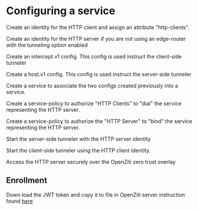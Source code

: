 # Configuring a service

Create an identity for the HTTP client and assign an attribute "http-clients". 

Create an identity for the HTTP server if you are not using an edge-router with the tunneling option enabled 

Create an intercept.v1 config.  This config is used instruct the client-side tunneler 

Create a host.v1 config. This config is used instruct the server-side tunneler

Create a service to associate the two configs created previously into a service.

Create a service-policy to authorize "HTTP Clients" to "dial" the service representing the HTTP server.

Create a service-policy to authorize the "HTTP Server" to "bind" the service representing the HTTP server.

Start the server-side tunneler  with the HTTP server identity

Start the client-side tunneler using the HTTP client identity.

Access the HTTP server securely over the OpenZiti zero trust overlay

##  Enrollment

Down load the JWT token  and copy it to file in OpenZiti server
 instruction found [here](https://github.com/HungryHowies/OpenZiti/blob/33cbc144359bedc7774cc79a1261ddbe6c4976a4/enrollment.md) 
